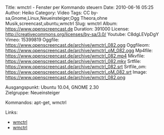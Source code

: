 Title: wmctrl - Fenster per Kommando steuern
Date: 2010-06-16 05:25
Author: Heiko
Category: Video
Tags: CC by-sa,Gnome,Linux,Neueinsteiger,Ogg Theora,ohne Musik,screencast,ubuntu,wmctrl
Slug: wmctrl
Album: https://www.openscreencast.de
Duration: 391000
License: http://creativecommons.org/licenses/by-sa/3.0/
Youtube: C8dgLEVpDgY
Vimeo: 15399819
Oggfile: https://www.openscreencast.de/archive/wmctrl_082.ogg
Oggfileom: https://www.openscreencast.de/archive/wmctrl_oM_082.ogg
Mp4file: https://www.openscreencast.de/archive/wmctrl_082.mp4
Mkvfile: https://www.openscreencast.de/archive/wmctrl_082.mkv
Srtfile: https://www.openscreencast.de/archive/wmctrl_082.srt
Srtfile_om: https://www.openscreencast.de/archive/wmctrl_oM_082.srt
Image: https://www.openscreencast.de/archive/wmctrl_082.png

Ausgangspunkt: Ubuntu 10.04, GNOME 2.30  
Zielgruppe: Neueinsteiger  

Kommandos: apt-get, wmctrl

Links:

  * [wmctrl](http://tripie.sweb.cz/utils/wmctrl/)
  * [wmctrl](http://linux.die.net/man/1/wmctrl)

